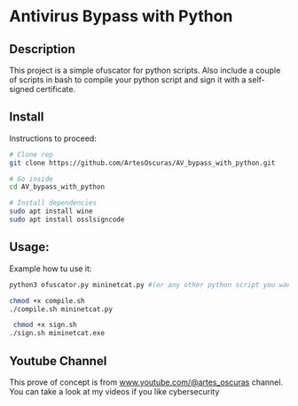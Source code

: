 # Antivirus Bypass with Python

## Description
This project is a simple ofuscator for python scripts. Also include a couple of scripts in bash to compile your python script and sign it with a self-signed certificate.

## Install
Instructions to proceed:
```bash
# Clone rep
git clone https://github.com/ArtesOscuras/AV_bypass_with_python.git

# Go inside
cd AV_bypass_with_python

# Install dependencies
sudo apt install wine
sudo apt install osslsigncode
```

## Usage:
Example how tu use it:
```bash
python3 ofuscator.py mininetcat.py #(or any other python script you want to ofuscate)

chmod +x compile.sh
./compile.sh mininetcat.py

 chmod +x sign.sh
./sign.sh mininetcat.exe
```

## Youtube Channel
This prove of concept is from www.youtube.com/@artes_oscuras channel. You can take a look at my videos if you like cybersecurity



